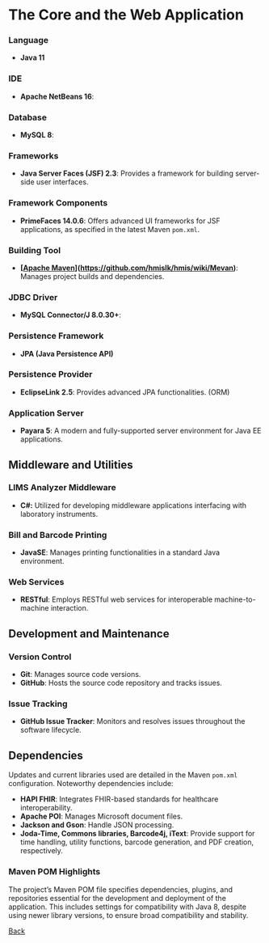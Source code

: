 
# The Core and the Web Application

### Language
- **Java 11**

### IDE
- **Apache NetBeans 16**: 

### Database
- **MySQL 8**: 

### Frameworks
- **Java Server Faces (JSF) 2.3**: Provides a framework for building server-side user interfaces.

### Framework Components
- **PrimeFaces 14.0.6**: Offers advanced UI frameworks for JSF applications, as specified in the latest Maven `pom.xml`.

### Building Tool
- **[[Apache Maven](https://github.com/hmislk/hmis/wiki/Mevan)](https://github.com/hmislk/hmis/wiki/Mevan)**: Manages project builds and dependencies.

### JDBC Driver
- **MySQL Connector/J 8.0.30+**: 

### Persistence Framework
- **JPA (Java Persistence API)**

### Persistence Provider
- **EclipseLink 2.5**: Provides advanced JPA functionalities. (ORM)

### Application Server
- **Payara 5**: A modern and fully-supported server environment for Java EE applications.

## Middleware and Utilities

### LIMS Analyzer Middleware
- **C#:** Utilized for developing middleware applications interfacing with laboratory instruments.

### Bill and Barcode Printing
- **JavaSE**: Manages printing functionalities in a standard Java environment.

### Web Services
- **RESTful**: Employs RESTful web services for interoperable machine-to-machine interaction.

## Development and Maintenance

### Version Control
- **Git**: Manages source code versions.
- **GitHub**: Hosts the source code repository and tracks issues.

### Issue Tracking
- **GitHub Issue Tracker**: Monitors and resolves issues throughout the software lifecycle.

## Dependencies
Updates and current libraries used are detailed in the Maven `pom.xml` configuration. Noteworthy dependencies include:
- **HAPI FHIR**: Integrates FHIR-based standards for healthcare interoperability.
- **Apache POI**: Manages Microsoft document files.
- **Jackson and Gson**: Handle JSON processing.
- **Joda-Time, Commons libraries, Barcode4j, iText**: Provide support for time handling, utility functions, barcode generation, and PDF creation, respectively.

### Maven POM Highlights
The project’s Maven POM file specifies dependencies, plugins, and repositories essential for the development and deployment of the application. This includes settings for compatibility with Java 8, despite using newer library versions, to ensure broad compatibility and stability.

[Back](https://github.com/hmislk/hmis/wiki/Developer-Manual)